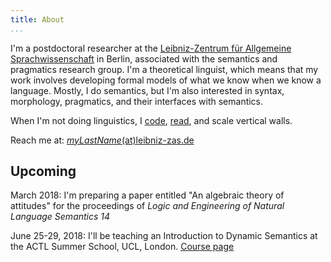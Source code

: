 ```yaml
---
title: About 
...
```


I'm a postdoctoral researcher at the [Leibniz-Zentrum für Allgemeine Sprachwissenschaft](http://www.zas.gwz-berlin.de) in Berlin, associated with the semantics and pragmatics research group. I'm a theoretical linguist, which means that my work involves developing formal models of what we know when we know a language. Mostly, I do semantics, but I'm also interested in syntax, morphology, pragmatics, and their interfaces with semantics. 

When I'm not doing linguistics, I [code](https://github.com/patrl), [read](https://www.goodreads.com/user/show/59694544-patrick-elliott), and scale vertical walls.

Reach me at: [*myLastName*(at)leibniz-zas.de](mailto:elliott@leibniz-zas.de)

## Upcoming

March 2018: I'm preparing a paper entitled "An algebraic theory of attitudes" for the proceedings of *Logic and Engineering of Natural Language Semantics 14*

June 25-29, 2018: I'll be teaching an Introduction to Dynamic Semantics at the ACTL Summer School, UCL, London. [Course page](https://actlblog.wordpress.com/introduction-to-dynamic-semantics/)
